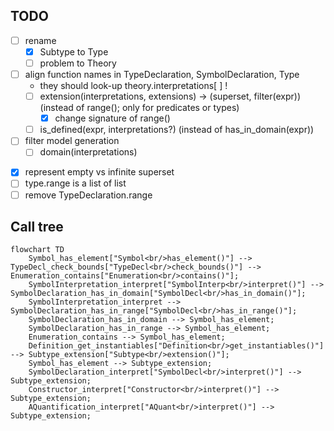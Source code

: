 ## TODO
* [ ] rename
	* [X] Subtype to Type
	* [ ] problem to Theory
* [ ] align function names in TypeDeclaration, SymbolDeclaration, Type
    * they should look-up theory.interpretations[ ] !
    * [ ] extension(interpretations, extensions) -> (superset, filter(expr))  (instead of range(); only for predicates or types)
        * [x]  change signature of range()
    * [ ] is_defined(expr, interpretations?) (instead of has_in_domain(expr))
* [ ] filter model generation
    * [ ] domain(interpretations)

- [x] represent empty vs infinite superset
- [ ] type.range is a list of list
- [ ] remove TypeDeclaration.range

## Call tree

```mermaid
flowchart TD
	Symbol_has_element["Symbol<br/>has_element()"] --> TypeDecl_check_bounds["TypeDecl<br/>check_bounds()"] --> Enumeration_contains["Enumeration<br/>contains()"];
	SymbolInterpretation_interpret["SymbolInterp<br/>interpret()"] --> SymbolDeclaration_has_in_domain["SymbolDecl<br/>has_in_domain()"];
	SymbolInterpretation_interpret --> SymbolDeclaration_has_in_range["SymbolDecl<br/>has_in_range()"];
	SymbolDeclaration_has_in_domain --> Symbol_has_element;
	SymbolDeclaration_has_in_range --> Symbol_has_element;
	Enumeration_contains --> Symbol_has_element;
	Definition_get_instantiables["Definition<br/>get_instantiables()"] --> Subtype_extension["Subtype<br/>extension()"];
	Symbol_has_element --> Subtype_extension;
	SymbolDeclaration_interpret["SymbolDecl<br/>interpret()"] --> Subtype_extension;
	Constructor_interpret["Constructor<br/>interpret()"] --> Subtype_extension;
	AQuantification_interpret["AQuant<br/>interpret()"] --> Subtype_extension;
```
